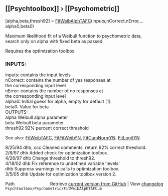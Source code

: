 ## [[Psychtoolbox]] &#8250; [[Psychometric]]

 [alpha,beta,thresh92] = [FitWeibAlphTAFC](FitWeibAlphTAFC)(inputs,nCorrect,nError,...  
      alpha0,beta0)  
  
 Maximum likelihood fit of a Weibull function to psychometric data,  
 search only on alpha with fixed beta as passed.  
  
 Requires the optimization toolbox.  
  
###  INPUTS:  
   inputs:   contains the input levels  
   nCorrect: contains the number of yes responses at   
             the corresponding input level  
   nError:   contains the number of no responses at   
             the corresponding input level  
    alpha0:     Initial guess for alpha, empty for default [1].  
    beta0:      Value for beta  
 OUTPUTS:  
   alpha                Weibull alpha parameter  
   beta             Weibull beta parameter  
   thresh92     92% percent correct threshold  
  
 See also: [FitWeibTAFC](FitWeibTAFC), [FitFitWeibYN](FitFitWeibYN), [FitCumNormYN](FitCumNormYN), [FitLogitYN](FitLogitYN)  
  
 8/25/94    dhb, ccc    Cleaned comments, return 92% correct threshold.  
 2/8/97    dhb         Added check for optimization toolbox.  
 4/26/97   dhb         Change threshold to thresh92.  
 4/18/02   dhb         Fix reference to undefined variable 'levels'.  
           dhb         Suppress warnings in calls to optimization toolbox.  
 3/5/05 dhb         Update for optimization toolbox version 2.  




<div class="code_header" style="text-align:right;">
  <span style="float:left;">Path&nbsp;&nbsp;</span> <span class="counter">Retrieve <a href=
  "https://raw.github.com/Psychtoolbox-3/Psychtoolbox-3/beta/Psychtoolbox/Psychometric/FitWeibAlphTAFC.m">current version from GitHub</a> | View <a href=
  "https://github.com/Psychtoolbox-3/Psychtoolbox-3/commits/beta/Psychtoolbox/Psychometric/FitWeibAlphTAFC.m">changelog</a></span>
</div>
<div class="code">
  <code>Psychtoolbox/Psychometric/FitWeibAlphTAFC.m</code>
</div>

